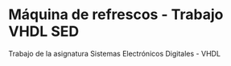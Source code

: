 # Máquina de refrescos - Trabajo VHDL SED
 Trabajo de la asignatura Sistemas Electrónicos Digitales - VHDL
